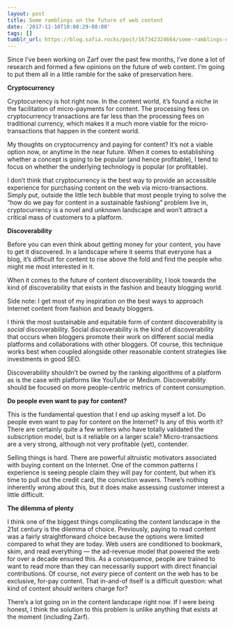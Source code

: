 ```yaml
---
layout: post
title: Some ramblings on the future of web content
date: '2017-11-10T10:00:29-08:00'
tags: []
tumblr_url: https://blog.safia.rocks/post/167342324664/some-ramblings-on-the-future-of-web-content
---
```

Since I’ve been working on Zarf over the past few months, I’ve done a lot of research and formed a few opinions on the future of web content. I’m going to put them all in a little ramble for the sake of preservation here.

**Cryptocurrency**

Cryptocurrency is hot right now. In the content world, it’s found a niche in the facilitation of micro-payments for content. The processing fees on cryptocurrency transactions are far less than the processing fees on traditional currency, which makes it a much more viable for the micro-transactions that happen in the content world.

My thoughts on cryptocurrency and paying for content? It’s not a viable option now, or anytime in the near future. When it comes to establishing whether a concept is going to be popular (and hence profitable), I tend to focus on whether the underlying technology is popular (or profitable).

I don’t think that cryptocurrency is the best way to provide an accessible experience for purchasing content on the web via micro-transactions. Simply put, outside the little tech bubble that most people trying to solve the “how do we pay for content in a sustainable fashiong” problem live in, cryptocurrency is a novel and unknown landscape and won’t attract a critical mass of customers to a platform.

**Discoverability**

Before you can even think about getting money for your content, you have to get it discovered. In a landscape where it seems that everyone has a blog, it’s difficult for content to rise above the fold and find the people who might me most interested in it.

When it comes to the future of content discoverability, I look towards the kind of discoverability that exists in the fashion and beauty blogging world.

Side note: I get most of my inspiration on the best ways to approach Internet content from fashion and beauty bloggers.

I think the most sustainable and equitable form of content discoverability is _social_ discoverability. Social discoverability is the kind of discoverability that occurs when bloggers promote their work on different social media platforms and collaborations with other bloggers. Of course, this technique works best when coupled alongside other reasonable content strategies like investments in good SEO.

Discoverability shouldn’t be owned by the ranking algorithms of a platform as is the case with platforms like YouTube or Medium. Discoverability should be focused on more people-centric metrics of content consumption.

**Do people even want to pay for content?**

This is the fundamental question that I end up asking myself a lot. Do people even want to pay for content on the Internet? Is any of this worth it? There are certainly quite a few writers who have totally validated the subscription model, but is it reliable on a larger scale? Micro-transactions are a very strong, although not very profitable (yet), contender.

Selling things is hard. There are powerful altruistic motivators associated with buying content on the Internet. One of the common patterns I experience is seeing people claim they will pay for content, but when it’s time to pull out the credit card, the conviction wavers. There’s nothing inherently wrong about this, but it does make assessing customer interest a little difficult.

**The dilemma of plenty**

I think one of the biggest things complicating the content landscape in the 21st century is the dilemma of choice. Previously, paying to read content was a fairly straightforward choice because the options were limited compared to what they are today. Web users are conditioned to bookmark, skim, and read everything — the ad-revenue model that powered the web for over a decade ensured this. As a consequence, people are trained to want to read more than they can necessarily support with direct financial contributions. Of course, not _every_ piece of content on the web has to be exclusive, for-pay content. That in-and-of itself is a difficult question: what kind of content _should_ writers charge for?

There’s a lot going on in the content landscape right now. If I were being honest, I think the solution to this problem is unlike anything that exists at the moment (including Zarf).

